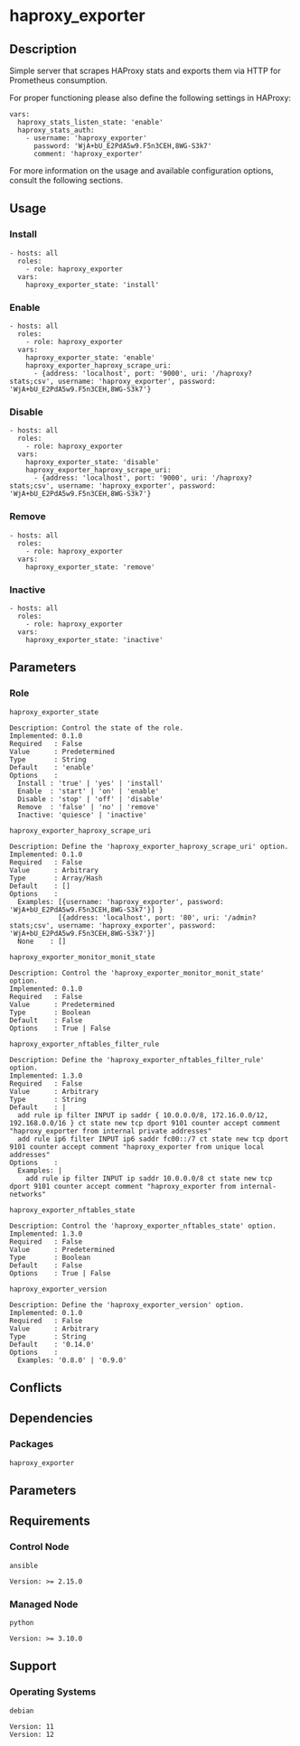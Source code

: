 # haproxy_exporter

## Description

Simple server that scrapes HAProxy stats and exports them via HTTP for
Prometheus consumption.

For proper functioning please also define the following settings in HAProxy:

```
vars:
  haproxy_stats_listen_state: 'enable'
  haproxy_stats_auth:
    - username: 'haproxy_exporter'
      password: 'WjA+bU_E2PdA5w9.F5n3CEH,8WG-S3k7'
      comment: 'haproxy_exporter'
```

For more information on the usage and available configuration options,
consult the following sections.

## Usage

### Install

```
- hosts: all
  roles:
    - role: haproxy_exporter
  vars:
    haproxy_exporter_state: 'install'
```

### Enable

```
- hosts: all
  roles:
    - role: haproxy_exporter
  vars:
    haproxy_exporter_state: 'enable'
    haproxy_exporter_haproxy_scrape_uri:
      - {address: 'localhost', port: '9000', uri: '/haproxy?stats;csv', username: 'haproxy_exporter', password: 'WjA+bU_E2PdA5w9.F5n3CEH,8WG-S3k7'}
```

### Disable

```
- hosts: all
  roles:
    - role: haproxy_exporter
  vars:
    haproxy_exporter_state: 'disable'
    haproxy_exporter_haproxy_scrape_uri:
      - {address: 'localhost', port: '9000', uri: '/haproxy?stats;csv', username: 'haproxy_exporter', password: 'WjA+bU_E2PdA5w9.F5n3CEH,8WG-S3k7'}
```

### Remove

```
- hosts: all
  roles:
    - role: haproxy_exporter
  vars:
    haproxy_exporter_state: 'remove'
```

### Inactive

```
- hosts: all
  roles:
    - role: haproxy_exporter
  vars:
    haproxy_exporter_state: 'inactive'
```

## Parameters

### Role

`haproxy_exporter_state`

    Description: Control the state of the role.
    Implemented: 0.1.0
    Required   : False
    Value      : Predetermined
    Type       : String
    Default    : 'enable'
    Options    :
      Install : 'true' | 'yes' | 'install'
      Enable  : 'start' | 'on' | 'enable'
      Disable : 'stop' | 'off' | 'disable'
      Remove  : 'false' | 'no' | 'remove'
      Inactive: 'quiesce' | 'inactive'

`haproxy_exporter_haproxy_scrape_uri`

    Description: Define the 'haproxy_exporter_haproxy_scrape_uri' option.
    Implemented: 0.1.0
    Required   : False
    Value      : Arbitrary
    Type       : Array/Hash
    Default    : []
    Options    :
      Examples: [{username: 'haproxy_exporter', password: 'WjA+bU_E2PdA5w9.F5n3CEH,8WG-S3k7'}] }
                [{address: 'localhost', port: '80', uri: '/admin?stats;csv', username: 'haproxy_exporter', password: 'WjA+bU_E2PdA5w9.F5n3CEH,8WG-S3k7'}]
      None    : []

`haproxy_exporter_monitor_monit_state`

    Description: Control the 'haproxy_exporter_monitor_monit_state' option.
    Implemented: 0.1.0
    Required   : False
    Value      : Predetermined
    Type       : Boolean
    Default    : False
    Options    : True | False

`haproxy_exporter_nftables_filter_rule`

    Description: Define the 'haproxy_exporter_nftables_filter_rule' option.
    Implemented: 1.3.0
    Required   : False
    Value      : Arbitrary
    Type       : String
    Default    : |
      add rule ip filter INPUT ip saddr { 10.0.0.0/8, 172.16.0.0/12, 192.168.0.0/16 } ct state new tcp dport 9101 counter accept comment "haproxy_exporter from internal private addresses"
      add rule ip6 filter INPUT ip6 saddr fc00::/7 ct state new tcp dport 9101 counter accept comment "haproxy_exporter from unique local addresses"
    Options    :
      Examples: |
        add rule ip filter INPUT ip saddr 10.0.0.0/8 ct state new tcp dport 9101 counter accept comment "haproxy_exporter from internal-networks"

`haproxy_exporter_nftables_state`

    Description: Control the 'haproxy_exporter_nftables_state' option.
    Implemented: 1.3.0
    Required   : False
    Value      : Predetermined
    Type       : Boolean
    Default    : False
    Options    : True | False

`haproxy_exporter_version`

    Description: Define the 'haproxy_exporter_version' option.
    Implemented: 0.1.0
    Required   : False
    Value      : Arbitrary
    Type       : String
    Default    : '0.14.0'
    Options    :
      Examples: '0.8.0' | '0.9.0'

## Conflicts

## Dependencies

### Packages

`haproxy_exporter`

## Parameters

## Requirements

### Control Node

`ansible`

    Version: >= 2.15.0

### Managed Node

`python`

    Version: >= 3.10.0

## Support

### Operating Systems

`debian`

    Version: 11
    Version: 12
